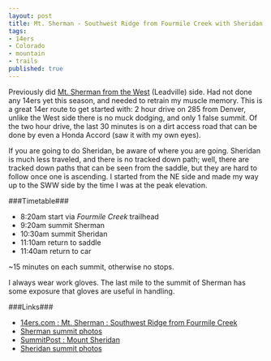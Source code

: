 ```yaml
---
layout: post
title: Mt. Sherman - Southwest Ridge from Fourmile Creek with Sheridan
tags:
- 14ers
- Colorado
- mountain
- trails
published: true
---
```

Previously did
[Mt. Sherman from the West](http://vraidsys.com/2013/07/mt.-sherman-west-slopes-from-iowa-gulch/)
(Leadville) side. Had not done any 14ers yet this season,
and needed to retrain my muscle memory.
This is a great 14er route to get started with: 2 hour drive on 285 from Denver,
unlike the West side there is no muck dodging, and only 1 false summit.
Of the two hour drive, the last 30 minutes is on a dirt access road
that can be done by even a Honda Accord (saw it with my own eyes).

If you are going to do Sheridan, be aware of where you are going.
Sheridan is much less traveled, and there is no tracked down path;
well, there are tracked down paths that can be seen from the saddle, but
they are hard to follow once one is ascending. I started from the NE side
and made my way up to the SWW side by the time I was at the peak elevation.

###Timetable###
- 8:20am start via _Fourmile Creek_ trailhead
- 9:20am summit Sherman
- 10:30am summit Sheridan
- 11:10am return to saddle
- 11:40am return to car

~15 minutes on each summit, otherwise no stops.

I always wear work gloves. The last mile to the summit of Sherman
has some exposure that gloves are useful in handling.

###Links###
- [14ers.com : Mt. Sherman : Southwest Ridge from Fourmile Creek](http://www.14ers.com/routemain.php?route=sher1&peak=Mt.+Sherman)
- [Sherman summit photos](https://www.dropbox.com/sc/fj9whwzohyq8s6d/AAD926wstXj_Ia1y9_KxmE8Ka)
- [SummitPost : Mount Sheridan](http://www.summitpost.org/mount-sheridan/151660)
- [Sheridan summit photos](https://www.dropbox.com/sc/mtqvqkn0cqvut08/AACvjBA7ozRBxlgRX1rt03Aza)
